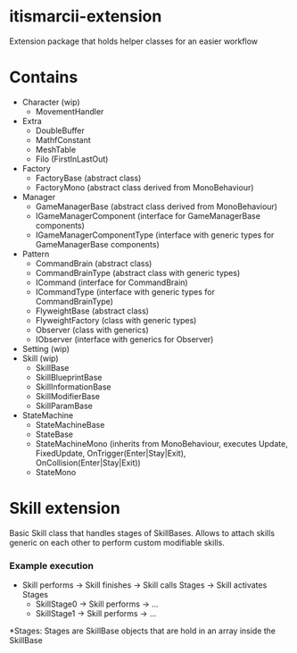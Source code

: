 # itismarcii-extension
Extension package that holds helper classes for an easier workflow


# Contains
- Character (wip)
  - MovementHandler
 - Extra
   - DoubleBuffer
   - MathfConstant
   - MeshTable
   - Filo (FirstInLastOut)
- Factory
  - FactoryBase (abstract class)
  - FactoryMono (abstract class derived from MonoBehaviour)
- Manager
  - GameManagerBase (abstract class derived from MonoBehaviour)
  - IGameManagerComponent (interface for GameManagerBase components)
  - IGameManagerComponentType (interface with generic types for GameManagerBase components)
- Pattern
  - CommandBrain (abstract class)
  - CommandBrainType (abstract class with generic types)
  - ICommand (interface for CommandBrain)
  - ICommandType (interface with generic types for CommandBrainType)
  - FlyweightBase (abstract class)
  - FlyweightFactory (class with generic types)
  - Observer (class with generics)
  - IObserver (interface with generics for Observer)
- Setting (wip)
- Skill (wip)
  - SkillBase
  - SkillBlueprintBase
  - SkillInformationBase
  - SkillModifierBase
  - SkillParamBase
- StateMachine
  - StateMachineBase
  - StateBase
  - StateMachineMono (inherits from MonoBehaviour, executes Update, FixedUpdate, OnTrigger(Enter|Stay|Exit), OnCollision(Enter|Stay|Exit))
  - StateMono
 
# Skill extension
Basic Skill class that handles stages of SkillBases. Allows to attach skills generic on each other to perform custom modifiable skills.

  ### Example execution

  - Skill performs -> Skill finishes -> Skill calls Stages -> Skill activates Stages 
    - SkillStage0 -> Skill performs -> ...
    - SkillStage1 -> Skill performs -> ...

*Stages: Stages are SkillBase objects that are hold in an array inside the SkillBase

  
  
  

